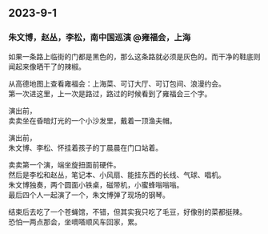 ## 2023-9-1

### 朱文博，赵丛，李松，南中国巡演 @雍福会，上海

如果一条路上临街的门都是黑色的，那么这条路就必须是灰色的。而干净的鞋底则闻起来像晒干了的辣椒。

从高德地图上查看雍福会：上海菜、可订大厅、可订包间、浪漫约会。  
第一次进这里，上一次是路过，路过的时候看到了雍福会三个字。

演出前，  
卖卖坐在昏暗灯光的一个小沙发里，戴着一顶渔夫帽。

演出前，  
朱文博、李松、怀挂着孩子的丁晨晨在门口站着。

卖卖第一个演，端坐旋扭面前硬件。  
然后是李松和赵丛，笔记本、小风扇、能挂东西的长线、气球、唱机。  
朱文博独奏，两个圆面小铁桌，磁带机，小蜜蜂嗡嗡嗡。  
最后四个人一起演了一个，朱文博弹了现场的钢琴。  

结束后去吃了一个苍蝇馆，不错，但其实我只吃了毛豆，好像别的菜都挺辣。  
恐怕一两点那会，坐嘀嗒顺风车回家，累。